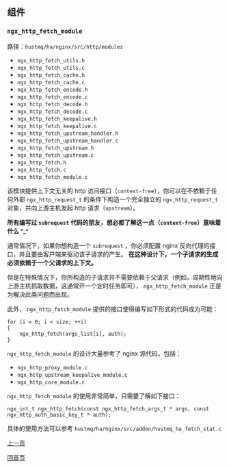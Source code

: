 组件
--

### `ngx_http_fetch_module` ###

路径：`hustmq/ha/nginx/src/http/modules`

* `ngx_http_fetch_utils.h`
* `ngx_http_fetch_utils.c`
* `ngx_http_fetch_cache.h`
* `ngx_http_fetch_cache.c`
* `ngx_http_fetch_encode.h`
* `ngx_http_fetch_encode.c`
* `ngx_http_fetch_decode.h`
* `ngx_http_fetch_decode.c`
* `ngx_http_fetch_keepalive.h`
* `ngx_http_fetch_keepalive.c`
* `ngx_http_fetch_upstream_handler.h`
* `ngx_http_fetch_upstream_handler.c`
* `ngx_http_fetch_upstream.h`
* `ngx_http_fetch_upstream.c`
* `ngx_http_fetch.h`
* `ngx_http_fetch.c`
* `ngx_http_fetch_module.c`

该模块提供上下文无关的 http 访问接口（`context-free`），你可以在不依赖于任何外部 `ngx_http_request_t` 的条件下构造一个完全独立的 `ngx_http_request_t` 对象，并向上游主机发起 http 请求（`upstream`）。

**所有编写过 `subrequest` 代码的朋友，想必都了解这一点（`context-free`）意味着什么 ^_^**

通常情况下，如果你想构造一个 `subrequest` ，你必须配置 nginx 反向代理的接口，并且要由客户端来驱动该子请求的产生。 **在这种设计下，一个子请求的生成必须依赖于一个父请求的上下文。**

但是在特殊情况下，你所构造的子请求并不需要依赖于父请求（例如，周期性地向上游主机抓取数据，这通常开一个定时任务即可）， `ngx_http_fetch_module` 正是为解决此类问题而出现。

此外， `ngx_http_fetch_module` 提供的接口使得编写如下形式的代码成为可能：

    for (i = 0; i < size; ++i)
    {
        ngx_http_fetch(args_list[i], auth);
    }

`ngx_http_fetch_module` 的设计大量参考了 nginx 源代码，包括：

- `ngx_http_proxy_module.c`  
- `ngx_http_upstream_keepalive_module.c`
- `ngx_http_core_module.c`

`ngx_http_fetch_module` 的使用非常简单，只需要了解如下接口：

    ngx_int_t ngx_http_fetch(const ngx_http_fetch_args_t * args, const ngx_http_auth_basic_key_t * auth);

具体的使用方法可以参考 `hustmq/ha/nginx/src/addon/hustmq_ha_fetch_stat.c`

[上一页](index.md)

[回首页](../../index.md)